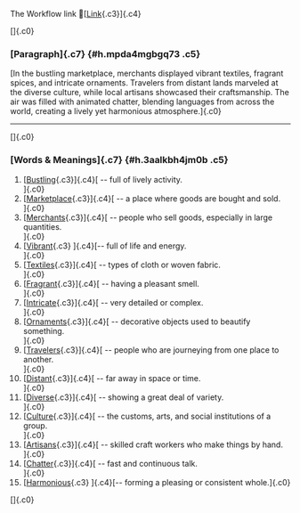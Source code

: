 The Workflow link
👏[[Link](https://www.google.com/url?q=http://www.google.com&sa=D&source=editors&ust=1761416213481374&usg=AOvVaw3tzeJBeBY043GWlcm1_nWz){.c3}]{.c4}

[]{.c0}

### [Paragraph]{.c7} {#h.mpda4mgbgq73 .c5}

[In the bustling marketplace, merchants displayed vibrant textiles,
fragrant spices, and intricate ornaments. Travelers from distant lands
marveled at the diverse culture, while local artisans showcased their
craftsmanship. The air was filled with animated chatter, blending
languages from across the world, creating a lively yet harmonious
atmosphere.]{.c0}

------------------------------------------------------------------------

[]{.c0}

### [Words & Meanings]{.c7} {#h.3aalkbh4jm0b .c5}

1.  [[Bustling](https://www.google.com/url?q=http://www.google.com&sa=D&source=editors&ust=1761416213482409&usg=AOvVaw1sTe5B7tYTd8QP1kL3ppCO){.c3}]{.c4}[ --
    full of lively activity.\
    ]{.c0}
2.  [[Marketplace](https://www.google.com/url?q=http://www.google.com&sa=D&source=editors&ust=1761416213482614&usg=AOvVaw3evSHBt8bkPOXtHO4acyX8){.c3}]{.c4}[ --
    a place where goods are bought and sold.\
    ]{.c0}
3.  [[Merchants](https://www.google.com/url?q=http://www.google.com&sa=D&source=editors&ust=1761416213482824&usg=AOvVaw207YNZsk1fuE-fZLYjhd-P){.c3}]{.c4}[ --
    people who sell goods, especially in large quantities.\
    ]{.c0}
4.  [[Vibrant](https://www.google.com/url?q=http://www.google.com&sa=D&source=editors&ust=1761416213483053&usg=AOvVaw2O5nee0cVOkPIWrn3Ao5OT){.c3}
    ]{.c4}[-- full of life and energy.\
    ]{.c0}
5.  [[Textiles](https://www.google.com/url?q=http://www.google.com&sa=D&source=editors&ust=1761416213483228&usg=AOvVaw1hcCE35gSjZmv6BxdZFI_-){.c3}]{.c4}[ --
    types of cloth or woven fabric.\
    ]{.c0}
6.  [[Fragrant](https://www.google.com/url?q=http://www.google.com&sa=D&source=editors&ust=1761416213483445&usg=AOvVaw2pRNDQ-i9uufGL0R3kBf67){.c3}]{.c4}[ --
    having a pleasant smell.\
    ]{.c0}
7.  [[Intricate](https://www.google.com/url?q=http://www.google.com&sa=D&source=editors&ust=1761416213483629&usg=AOvVaw12xT6lazsOmshXXh0eZP8M){.c3}]{.c4}[ --
    very detailed or complex.\
    ]{.c0}
8.  [[Ornaments](https://www.google.com/url?q=http://www.google.com&sa=D&source=editors&ust=1761416213483793&usg=AOvVaw3ZqPsyjPz7Bm1pvCSyRB5p){.c3}]{.c4}[ --
    decorative objects used to beautify something.\
    ]{.c0}
9.  [[Travelers](https://www.google.com/url?q=http://www.google.com&sa=D&source=editors&ust=1761416213484017&usg=AOvVaw2o7fW3D5W4rSeO71ooF-Yo){.c3}]{.c4}[ --
    people who are journeying from one place to another.\
    ]{.c0}
10. [[Distant](https://www.google.com/url?q=http://www.google.com&sa=D&source=editors&ust=1761416213484221&usg=AOvVaw1D5ZLNE2HH8gm4W3ejfkLV){.c3}]{.c4}[ --
    far away in space or time.\
    ]{.c0}
11. [[Diverse](https://www.google.com/url?q=http://www.google.com&sa=D&source=editors&ust=1761416213484384&usg=AOvVaw33ckZH-hgcBe2qV8G2HWUD){.c3}]{.c4}[ --
    showing a great deal of variety.\
    ]{.c0}
12. [[Culture](https://www.google.com/url?q=http://www.google.com&sa=D&source=editors&ust=1761416213484568&usg=AOvVaw1r_rK_E-DNZ9I6ReTyfZ4B){.c3}]{.c4}[ --
    the customs, arts, and social institutions of a group.\
    ]{.c0}
13. [[Artisans](https://www.google.com/url?q=http://www.google.com&sa=D&source=editors&ust=1761416213484776&usg=AOvVaw0ytKsS2hOK34xsw2aOWyQU){.c3}]{.c4}[ --
    skilled craft workers who make things by hand.\
    ]{.c0}
14. [[Chatter](https://www.google.com/url?q=http://www.google.com&sa=D&source=editors&ust=1761416213484975&usg=AOvVaw3sTqzANaX6em2JhpbllzXb){.c3}]{.c4}[ --
    fast and continuous talk.\
    ]{.c0}
15. [[Harmonious](https://www.google.com/url?q=http://www.google.com&sa=D&source=editors&ust=1761416213485142&usg=AOvVaw2oAuUjfZ9kKD9H0BejAHNH){.c3}
    ]{.c4}[-- forming a pleasing or consistent whole.]{.c0}

[]{.c0}
